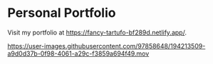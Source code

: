 # Personal Portfolio

Visit my portfolio at https://fancy-tartufo-bf289d.netlify.app/.

https://user-images.githubusercontent.com/97858648/194213509-a9d0d37b-0f98-4061-a29c-f3859a694f49.mov

